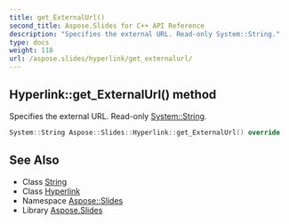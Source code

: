 ```yaml
---
title: get_ExternalUrl()
second_title: Aspose.Slides for C++ API Reference
description: "Specifies the external URL. Read-only System::String."
type: docs
weight: 118
url: /aspose.slides/hyperlink/get_externalurl/
---
```

## Hyperlink::get_ExternalUrl() method


Specifies the external URL. Read-only [System::String](../../../system/string/).

```cpp
System::String Aspose::Slides::Hyperlink::get_ExternalUrl() override
```

## See Also

* Class [String](../../../system/string/)
* Class [Hyperlink](../)
* Namespace [Aspose::Slides](../../)
* Library [Aspose.Slides](../../../)